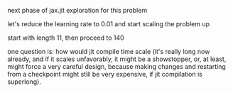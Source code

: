 next phase of jax.jit exploration for this problem

let's reduce the learning rate to 0.01 and start scaling the problem up

start with length 11, then proceed to 140

one question is: how would jit compile time scale (it's really long now already,
and if it scales unfavorably, it might be a showstopper, or, at least,
might force a very careful design, because making changes and restarting
from a checkpoint might still be very expensive, if jit compilation is superlong).

